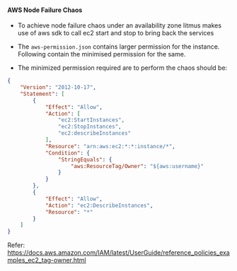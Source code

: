 #### AWS Node Failure Chaos

* To achieve node failure chaos under an availability zone litmus makes use of aws sdk to call ec2 start and stop to bring back the services

* The `aws-permission.json` contains larger permission for the instance. Following contain the minimised permission for the same.

* The minimized permission required are to perform the chaos should be:

```json
{
    "Version": "2012-10-17",
    "Statement": [
        {
            "Effect": "Allow",
            "Action": [
                "ec2:StartInstances",
                "ec2:StopInstances",
                "ec2:describeInstances"
            ],
            "Resource": "arn:aws:ec2:*:*:instance/*",
            "Condition": {
                "StringEquals": {
                    "aws:ResourceTag/Owner": "${aws:username}"
                }
            }
        },
        {
            "Effect": "Allow",
            "Action": "ec2:DescribeInstances",
            "Resource": "*"
        }
    ]
}
```

Refer: https://docs.aws.amazon.com/IAM/latest/UserGuide/reference_policies_examples_ec2_tag-owner.html

